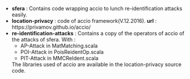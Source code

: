  



<ul>
  <li>
  		<b>sfera</b> : Contains code wrapping accio to lunch re-identification attacks easily. 
  </li>
  <li>
  		<b>location-privacy</b> : code of accio framework(V.12.2016). <b>url</b> : https://privamov.github.io/accio/
  </li>
  <li>
  	<b>re-identification-attacks</b> : Contains a copy of the operators of accio of the attacks of sfera.
With : 
  		<ul>
  <li>
  		AP-Attack in MatMatching.scala
  </li>
  <li>
  		POI-Attack in PoisReidentOp.scala
  </li>
  <li>
PIT-Attack in MMCReIdent.scala
  </li>
</ul>  
The libraries used of accio are available in the location-privacy source code.
  </li>
</ul>  




